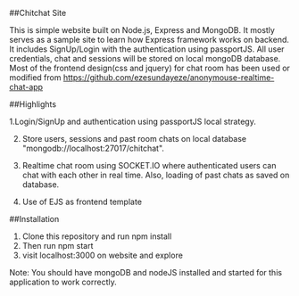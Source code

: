 ##Chitchat Site
 
 This is simple website built on Node.js, Express and MongoDB. It mostly serves as a sample site to learn how Express framework works on backend. It includes SignUp/Login with the authentication using passportJS. All user credentials, chat and sessions will be stored on local mongoDB database.
 Most of the frontend design(css and jquery) for chat room has been used or modified from https://github.com/ezesundayeze/anonymouse-realtime-chat-app

##Highlights

1.Login/SignUp and authentication using passportJS local strategy.

2. Store users, sessions and past room chats on local database "mongodb://localhost:27017/chitchat".

3. Realtime chat room using SOCKET.IO where authenticated users can chat with each other in real time. Also, loading of past chats as saved on database.

4. Use of EJS as frontend template 

##Installation
1. Clone this repository and run npm install
2. Then run npm start
3. visit localhost:3000 on website and explore

Note:
You should have mongoDB and nodeJS installed and started for this application to work correctly.